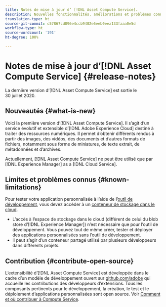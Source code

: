 ```yaml
---
title: Notes de mise à jour d’ [!DNL Asset Compute Service].
description: Nouvelles fonctionnalités, améliorations et problèmes connus dans  [!DNL Asset Compute Service].
translation-type: ht
source-git-commit: c57867cd896e4ccb9402e6eeb0eea133faaa0e5d
workflow-type: ht
source-wordcount: '191'
ht-degree: 100%

---
```



# Notes de mise à jour d’[!DNL Asset Compute Service] {#release-notes}

La dernière version d’[!DNL Asset Compute Service] est sortie le 30 juillet 2020.

<!--

To test your custom applications with the [developer tool](https://github.com/adobe/asset-compute-devtool), you need access to a [cloud storage container](https://github.com/adobe/asset-compute-devtool#prerequisites). Currently, Adobe supports Azure Blob Storage and AWS S3.

>[!NOTE]
>
>Cloud storage access is only required for using the developer tool. You can still create, test and deploy custom applications with out using the developer tool.
-->

## Nouveautés {#what-is-new}

Voici la première version d’[!DNL Asset Compute Service]. Il s’agit d’un service évolutif et extensible d’[!DNL Adobe Experience Cloud] destiné à traiter des ressources numériques. Il permet d’obtenir différents rendus à partir des images, des vidéos, des documents et d’autres formats de fichiers, notamment sous forme de miniatures, de texte extrait, de métadonnées et d’archives.

Actuellement, [!DNL Asset Compute Service] ne peut être utilisé que par [!DNL Experience Manager] as a [!DNL Cloud Service].

## Limites et problèmes connus {#known-limitations}

Pour tester votre application personnalisée à l’aide de l’[outil de développement](https://github.com/adobe/asset-compute-devtool), vous devez accéder à un [conteneur de stockage dans le cloud](https://github.com/adobe/asset-compute-devtool#prerequisites).

* L’accès à l’espace de stockage dans le cloud (différent de celui du blob store d’[!DNL Experience Manager]) n’est nécessaire que pour l’outil de développement. Vous pouvez tout de même créer, tester et déployer des applications personnalisées sans l’outil de développement.
* Il peut s’agir d’un conteneur partagé utilisé par plusieurs développeurs dans différents projets.

## Contribution {#contribute-open-source}

L’extensibilité d’[!DNL Asset Compute Service] est développée dans le cadre d’un modèle de développement ouvert sur [github.com/adobe](https://github.com/adobe) qui accueille les contributions des développeurs d’extensions. Tous les composants pertinents pour le développement, la création, le test et le déploiement d’applications personnalisées sont open source. Voir [Comment et où contribuer à Compute Service](contribute-to-compute-service.md).

<!-- **TBD:**
* Are we versioning the releases?
* Is there any compatibility information to be added? With Project Firefly versions, or AEMaaCS releases, or other offerings/integrations such as InDesign Server?
-->
